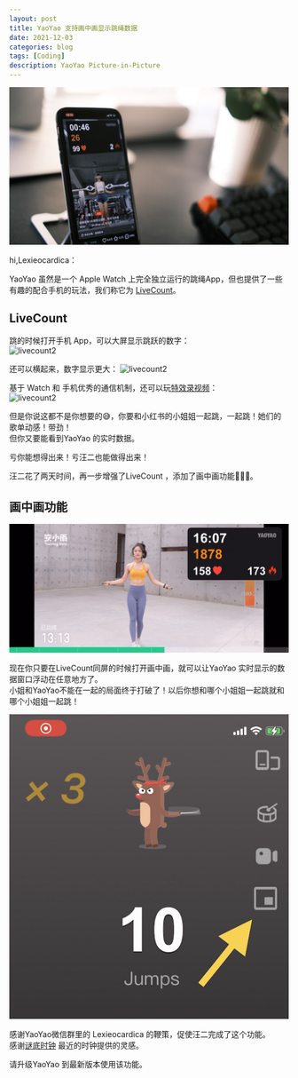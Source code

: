 ```yaml
---
layout: post
title: YaoYao 支持画中画显示跳绳数据
date: 2021-12-03
categories: blog
tags: [Coding]
description: YaoYao Picture-in-Picture
---
```


![banner](/img/post/1203/banner_pip.jpg)

hi,Lexieocardica：

YaoYao 虽然是一个 Apple Watch 上完全独立运行的跳绳App，但也提供了一些有趣的配合手机的玩法，我们称它为 [LiveCount](https://sspai.com/post/60446)。

## LiveCount 
跳的时候打开手机 App，可以大屏显示跳跃的数字：  
![livecount2](https://cdn.sspai.com/2020/05/12/edf762cb42cef688570528e37c4a175e.gif)

还可以横起来，数字显示更大：
![livecount2](https://cdn.sspai.com/2020/05/12/3c261a27168101b6da4ccc042347f8b9.gif)

基于 Watch 和 手机优秀的通信机制，还可以玩[特效录视频](https://sspai.com/post/68650)：  
![livecount2](https://cdn.sspai.com/2021/09/08/article/94acb9baa3448fd7b0290d3f7fc5d318?imageView2/2/w/1120/q/90/interlace/1/ignore-error/1)


但是你说这都不是你想要的😅，你要和小红书的小姐姐一起跳，一起跳！她们的歌单动感！带劲！  
但你又要能看到YaoYao 的实时数据。  

亏你能想得出来！亏汪二也能做得出来！

汪二花了两天时间，再一步增强了LiveCount ，添加了画中画功能💁🏻‍♂️。

## 画中画功能

![pip_keep](/img/post/1203/pip_keep.gif)  

现在你只要在LiveCount同屏的时候打开画中画，就可以让YaoYao 实时显示的数据窗口浮动在任意地方了。  
小姐和YaoYao不能在一起的局面终于打破了！以后你想和哪个小姐姐一起跳就和哪个小姐姐一起跳！

![pip_how_to_start](/img/post/1203/pip_start.jpeg)  



感谢YaoYao微信群里的 Lexieocardica 的鞭策，促使汪二完成了这个功能。  
感谢[谜底时钟](https://apps.apple.com/cn/app/md-clock-live-in-the-present/id1536358464) 最近的时钟提供的灵感。

请升级YaoYao 到最新版本使用该功能。